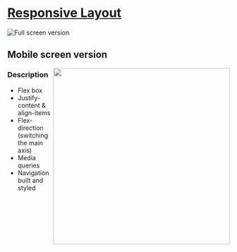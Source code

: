 # [Responsive Layout](https://frontendella.github.io/Responsive-Layout/)
![Full screen version](https://user-images.githubusercontent.com/82247833/198908766-ad172dc2-2c4a-4b0b-9321-abed50b445d8.jpeg)

## Mobile screen version

[<img align="right" src="https://user-images.githubusercontent.com/82247833/198908974-a43e7bab-d056-4265-b750-e60aa3c0fcee.jpeg" width="400">](https://frontendella.github.io/Responsive-Layout/)

### Description

* Flex box 
* Justify-content & align-items
* Flex-direction (switching the main axis) 
* Media queries
* Navigation built and styled
